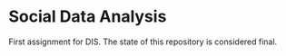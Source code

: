 # Social Data Analysis

First assignment for DIS. The state of this repository is considered final.
